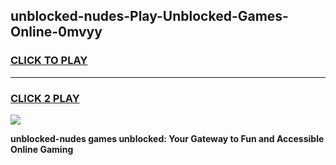 
## unblocked-nudes-Play-Unblocked-Games-Online-0mvyy
<h3>
<a href="https://premium76.site?title=unblocked-nudes&ref=25A">CLICK TO PLAY</a></h3>
<hr>

<h3>
<a href="https://premium76.site?title=unblocked-nudes&ref=25A">CLICK 2 PLAY</a>
  
</h3>

<a href="https://premium76.site?title=unblocked-nudes&ref=25A"><img src="https://clearcache.store/games.png"></a>


**unblocked-nudes games unblocked: Your Gateway to Fun and Accessible Online Gaming**

